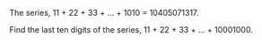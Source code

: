    <p>The series, 11 + 22 + 33 + ... + 1010 = 10405071317.</p> <p>Find the last ten digits of the series, 11 + 22 + 33 + ... + 10001000.</p>   
